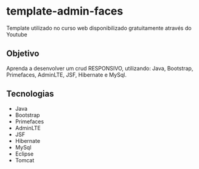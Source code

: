# template-admin-faces

<p> Template utilizado no curso web disponibilizado gratuitamente através do Youtube</p>

## Objetivo

Aprenda a desenvolver um crud RESPONSIVO, utilizando: Java, Bootstrap, Primefaces, AdminLTE, JSF, Hibernate e MySql.

## Tecnologias

* Java
* Bootstrap
* Primefaces
* AdminLTE
* JSF
* Hibernate
* MySql
* Eclipse
* Tomcat



